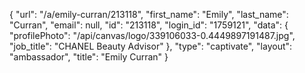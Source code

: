 {
    "url": "\/a\/emily-curran\/213118",
    "first_name": "Emily",
    "last_name": "Curran",
    "email": null,
    "id": "213118",
    "login_id": "1759121",
    "data": {
        "profilePhoto": "\/api\/canvas\/logo\/339106033-0.4449897191487.jpg",
        "job_title": "CHANEL Beauty Advisor"
    },
    "type": "captivate",
    "layout": "ambassador",
    "title": "Emily Curran"
}